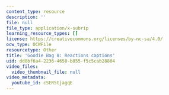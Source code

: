 ```yaml
---
content_type: resource
description: ''
file: null
file_type: application/x-subrip
learning_resource_types: []
license: https://creativecommons.org/licenses/by-nc-sa/4.0/
ocw_type: OCWFile
resourcetype: Other
title: 'Goodie Bag 8: Reactions captions'
uid: dd8bf6a4-2236-4650-b855-f5c5cab28804
video_files:
  video_thumbnail_file: null
video_metadata:
  youtube_id: cSER5tjagqE
---
```

